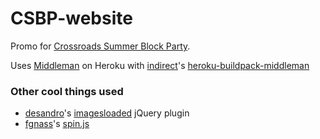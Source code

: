 CSBP-website
============

Promo for [Crossroads Summer Block Party](http://crossroadsblockparty.com).

Uses [Middleman](http://middlemanapp.com) on Heroku with [indirect](https://github.com/indirect)'s [heroku-buildpack-middleman](https://github.com/indirect/heroku-buildpack-middleman)

### Other cool things used
* [desandro](https://github.com/desandro)'s [imagesloaded](https://github.com/desandro/imagesloaded) jQuery plugin
* [fgnass](https://github.com/fgnass)'s [spin.js](http://fgnass.github.com/spin.js/)
